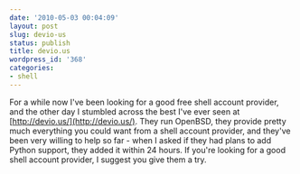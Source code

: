 ```yaml
---
date: '2010-05-03 00:04:09'
layout: post
slug: devio-us
status: publish
title: devio.us
wordpress_id: '368'
categories:
- shell
---
```


For a while now I've been looking for a good free shell account provider, and the other day I stumbled across the best I've ever seen at [http://devio.us/](http://devio.us/). They run OpenBSD, they provide pretty much everything you could want from a shell account provider, and they've been very willing to help so far - when I asked if they had plans to add Python support, they added it within 24 hours. If you're looking for a good shell account provider, I suggest you give them a try.
